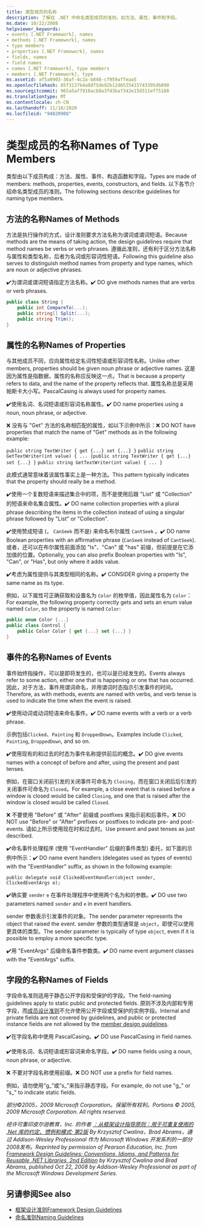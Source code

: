 ```yaml
---
title: 类型成员的名称
description: 了解在 .NET 中命名类型成员的准则，如方法、属性、事件和字段。
ms.date: 10/22/2008
helpviewer_keywords:
- events [.NET Framework], names
- methods [.NET Framework], names
- type members
- properties [.NET Framework], names
- fields, names
- field names
- names [.NET Framework], type members
- members [.NET Framework], type
ms.assetid: af5a0903-36af-4c2a-b848-cf959affeaa5
ms.openlocfilehash: 85f3137b4a8d75de92b12d6535415743395db890
ms.sourcegitcommit: 965a5af7918acb0a3fd3baf342e15d511ef75188
ms.translationtype: MT
ms.contentlocale: zh-CN
ms.lasthandoff: 11/18/2020
ms.locfileid: "94820908"
---
```

# <a name="names-of-type-members"></a><span data-ttu-id="9d173-103">类型成员的名称</span><span class="sxs-lookup"><span data-stu-id="9d173-103">Names of Type Members</span></span>
<span data-ttu-id="9d173-104">类型由以下成员构成：方法、属性、事件、构造函数和字段。</span><span class="sxs-lookup"><span data-stu-id="9d173-104">Types are made of members: methods, properties, events, constructors, and fields.</span></span> <span data-ttu-id="9d173-105">以下各节介绍命名类型成员的准则。</span><span class="sxs-lookup"><span data-stu-id="9d173-105">The following sections describe guidelines for naming type members.</span></span>

## <a name="names-of-methods"></a><span data-ttu-id="9d173-106">方法的名称</span><span class="sxs-lookup"><span data-stu-id="9d173-106">Names of Methods</span></span>
 <span data-ttu-id="9d173-107">方法是执行操作的方式，设计准则要求方法名称为谓词或谓词短语。</span><span class="sxs-lookup"><span data-stu-id="9d173-107">Because methods are the means of taking action, the design guidelines require that method names be verbs or verb phrases.</span></span> <span data-ttu-id="9d173-108">遵循此准则，还有利于区分方法名称与属性和类型名称，后者为名词或形容词性短语。</span><span class="sxs-lookup"><span data-stu-id="9d173-108">Following this guideline also serves to distinguish method names from property and type names, which are noun or adjective phrases.</span></span>

 <span data-ttu-id="9d173-109">✔️为谓词或谓词短语指定方法名称。</span><span class="sxs-lookup"><span data-stu-id="9d173-109">✔️ DO give methods names that are verbs or verb phrases.</span></span>

```csharp
public class String {
    public int CompareTo(...);
    public string[] Split(...);
    public string Trim();
}
```

## <a name="names-of-properties"></a><span data-ttu-id="9d173-110">属性的名称</span><span class="sxs-lookup"><span data-stu-id="9d173-110">Names of Properties</span></span>
 <span data-ttu-id="9d173-111">与其他成员不同，应向属性给定名词性短语或形容词性名称。</span><span class="sxs-lookup"><span data-stu-id="9d173-111">Unlike other members, properties should be given noun phrase or adjective names.</span></span> <span data-ttu-id="9d173-112">这是因为属性是指数据，属性的名称应反映这一点。</span><span class="sxs-lookup"><span data-stu-id="9d173-112">That is because a property refers to data, and the name of the property reflects that.</span></span> <span data-ttu-id="9d173-113">属性名称总是采用帕斯卡大小写。</span><span class="sxs-lookup"><span data-stu-id="9d173-113">PascalCasing is always used for property names.</span></span>

 <span data-ttu-id="9d173-114">✔️使用名词、名词短语或形容词名称属性。</span><span class="sxs-lookup"><span data-stu-id="9d173-114">✔️ DO name properties using a noun, noun phrase, or adjective.</span></span>

 <span data-ttu-id="9d173-115">❌ 没有与 "Get" 方法的名称相匹配的属性，如以下示例中所示：</span><span class="sxs-lookup"><span data-stu-id="9d173-115">❌ DO NOT have properties that match the name of "Get" methods as in the following example:</span></span>

 <span data-ttu-id="9d173-116">`public string TextWriter { get {...} set {...} }` `public string GetTextWriter(int value) { ... }`</span><span class="sxs-lookup"><span data-stu-id="9d173-116">`public string TextWriter { get {...} set {...} }` `public string GetTextWriter(int value) { ... }`</span></span>

 <span data-ttu-id="9d173-117">此模式通常意味着该属性事实上是一种方法。</span><span class="sxs-lookup"><span data-stu-id="9d173-117">This pattern typically indicates that the property should really be a method.</span></span>

 <span data-ttu-id="9d173-118">✔️使用一个复数短语来描述集合中的项，而不是使用后跟 "List" 或 "Collection" 的短语来命名集合属性。</span><span class="sxs-lookup"><span data-stu-id="9d173-118">✔️ DO name collection properties with a plural phrase describing the items in the collection instead of using a singular phrase followed by "List" or "Collection".</span></span>

 <span data-ttu-id="9d173-119">✔️使用赞成短语 (， `CanSeek` 而不是) 来命名布尔属性 `CantSeek` 。</span><span class="sxs-lookup"><span data-stu-id="9d173-119">✔️ DO name Boolean properties with an affirmative phrase (`CanSeek` instead of `CantSeek`).</span></span> <span data-ttu-id="9d173-120">或者，还可以在布尔属性前面添加 "Is"、"Can" 或 "has" 前缀，但前提是在它添加值的位置。</span><span class="sxs-lookup"><span data-stu-id="9d173-120">Optionally, you can also prefix Boolean properties with "Is", "Can", or "Has", but only where it adds value.</span></span>

 <span data-ttu-id="9d173-121">✔️考虑为属性提供与其类型相同的名称。</span><span class="sxs-lookup"><span data-stu-id="9d173-121">✔️ CONSIDER giving a property the same name as its type.</span></span>

 <span data-ttu-id="9d173-122">例如，以下属性可正确获取和设置名为 `Color` 的枚举值，因此属性名为 `Color`：</span><span class="sxs-lookup"><span data-stu-id="9d173-122">For example, the following property correctly gets and sets an enum value named `Color`, so the property is named `Color`:</span></span>

```csharp
public enum Color {...}
public class Control {
    public Color Color { get {...} set {...} }
}
```

## <a name="names-of-events"></a><span data-ttu-id="9d173-123">事件的名称</span><span class="sxs-lookup"><span data-stu-id="9d173-123">Names of Events</span></span>
 <span data-ttu-id="9d173-124">事件始终指操作，可以是即将发生的，也可以是已经发生的。</span><span class="sxs-lookup"><span data-stu-id="9d173-124">Events always refer to some action, either one that is happening or one that has occurred.</span></span> <span data-ttu-id="9d173-125">因此，对于方法，事件用谓词命名，并用谓词时态指示引发事件的时间。</span><span class="sxs-lookup"><span data-stu-id="9d173-125">Therefore, as with methods, events are named with verbs, and verb tense is used to indicate the time when the event is raised.</span></span>

 <span data-ttu-id="9d173-126">✔️使用动词或动词短语来命名事件。</span><span class="sxs-lookup"><span data-stu-id="9d173-126">✔️ DO name events with a verb or a verb phrase.</span></span>

 <span data-ttu-id="9d173-127">示例包括`Clicked`、`Painting` 和 `DroppedDown`。</span><span class="sxs-lookup"><span data-stu-id="9d173-127">Examples include `Clicked`, `Painting`, `DroppedDown`, and so on.</span></span>

 <span data-ttu-id="9d173-128">✔️使用现有的和过去的时态为事件名称提供前后的概念。</span><span class="sxs-lookup"><span data-stu-id="9d173-128">✔️ DO give events names with a concept of before and after, using the present and past tenses.</span></span>

 <span data-ttu-id="9d173-129">例如，在窗口关闭前引发的关闭事件可命名为 `Closing`，而在窗口关闭后后引发的关闭事件可命名为 `Closed`。</span><span class="sxs-lookup"><span data-stu-id="9d173-129">For example, a close event that is raised before a window is closed would be called `Closing`, and one that is raised after the window is closed would be called `Closed`.</span></span>

 <span data-ttu-id="9d173-130">❌ 不要使用 "Before" 或 "After" 前缀或 postfixes 来指示前和后事件。</span><span class="sxs-lookup"><span data-stu-id="9d173-130">❌ DO NOT use "Before" or "After" prefixes or postfixes to indicate pre- and post-events.</span></span> <span data-ttu-id="9d173-131">请如上所示使用现在时和过去时。</span><span class="sxs-lookup"><span data-stu-id="9d173-131">Use present and past tenses as just described.</span></span>

 <span data-ttu-id="9d173-132">✔️命名事件处理程序 (使用 "EventHandler" 后缀的事件类型) 委托，如下面的示例中所示：</span><span class="sxs-lookup"><span data-stu-id="9d173-132">✔️ DO name event handlers (delegates used as types of events) with the "EventHandler" suffix, as shown in the following example:</span></span>

 `public delegate void ClickedEventHandler(object sender, ClickedEventArgs e);`

 <span data-ttu-id="9d173-133">✔️确实要 `sender` `e` 在事件处理程序中使用两个名为和的参数。</span><span class="sxs-lookup"><span data-stu-id="9d173-133">✔️ DO use two parameters named `sender` and `e` in event handlers.</span></span>

 <span data-ttu-id="9d173-134">sender 参数表示引发事件的对象。</span><span class="sxs-lookup"><span data-stu-id="9d173-134">The sender parameter represents the object that raised the event.</span></span> <span data-ttu-id="9d173-135">sender 参数的类型通常是 `object`，即使可以使用更具体的类型。</span><span class="sxs-lookup"><span data-stu-id="9d173-135">The sender parameter is typically of type `object`, even if it is possible to employ a more specific type.</span></span>

 <span data-ttu-id="9d173-136">✔️用 "EventArgs" 后缀命名事件参数类。</span><span class="sxs-lookup"><span data-stu-id="9d173-136">✔️ DO name event argument classes with the "EventArgs" suffix.</span></span>

## <a name="names-of-fields"></a><span data-ttu-id="9d173-137">字段的名称</span><span class="sxs-lookup"><span data-stu-id="9d173-137">Names of Fields</span></span>
 <span data-ttu-id="9d173-138">字段命名准则适用于静态公开字段和受保护的字段。</span><span class="sxs-lookup"><span data-stu-id="9d173-138">The field-naming guidelines apply to static public and protected fields.</span></span> <span data-ttu-id="9d173-139">原则不涉及内部和专用字段，而[成员设计准则](member.md)不允许使用公开字段或受保护的实例字段。</span><span class="sxs-lookup"><span data-stu-id="9d173-139">Internal and private fields are not covered by guidelines, and public or protected instance fields are not allowed by the [member design guidelines](member.md).</span></span>

 <span data-ttu-id="9d173-140">✔️在字段名称中使用 PascalCasing。</span><span class="sxs-lookup"><span data-stu-id="9d173-140">✔️ DO use PascalCasing in field names.</span></span>

 <span data-ttu-id="9d173-141">✔️使用名词、名词短语或形容词来命名字段。</span><span class="sxs-lookup"><span data-stu-id="9d173-141">✔️ DO name fields using a noun, noun phrase, or adjective.</span></span>

 <span data-ttu-id="9d173-142">❌ 不要对字段名称使用前缀。</span><span class="sxs-lookup"><span data-stu-id="9d173-142">❌ DO NOT use a prefix for field names.</span></span>

 <span data-ttu-id="9d173-143">例如，请勿使用“g_”或“s_”来指示静态字段。</span><span class="sxs-lookup"><span data-stu-id="9d173-143">For example, do not use "g_" or "s_" to indicate static fields.</span></span>

 <span data-ttu-id="9d173-144">*部分©2005，2009 Microsoft Corporation。保留所有权利。*</span><span class="sxs-lookup"><span data-stu-id="9d173-144">*Portions © 2005, 2009 Microsoft Corporation. All rights reserved.*</span></span>

 <span data-ttu-id="9d173-145">*经许可重印皮尔逊教育，Inc. 的作者 [：从框架设计指导原则：用于可重复使用的 .Net 库的约定、惯例和模式; 第2版](https://www.informit.com/store/framework-design-guidelines-conventions-idioms-and-9780321545619) By Krzysztof Cwalina，Brad Abrams，通过 Addison-Wesley Professional 作为 Microsoft Windows 开发系列的一部分2008发布。*</span><span class="sxs-lookup"><span data-stu-id="9d173-145">*Reprinted by permission of Pearson Education, Inc. from [Framework Design Guidelines: Conventions, Idioms, and Patterns for Reusable .NET Libraries, 2nd Edition](https://www.informit.com/store/framework-design-guidelines-conventions-idioms-and-9780321545619) by Krzysztof Cwalina and Brad Abrams, published Oct 22, 2008 by Addison-Wesley Professional as part of the Microsoft Windows Development Series.*</span></span>

## <a name="see-also"></a><span data-ttu-id="9d173-146">另请参阅</span><span class="sxs-lookup"><span data-stu-id="9d173-146">See also</span></span>

- [<span data-ttu-id="9d173-147">框架设计准则</span><span class="sxs-lookup"><span data-stu-id="9d173-147">Framework Design Guidelines</span></span>](index.md)
- [<span data-ttu-id="9d173-148">命名准则</span><span class="sxs-lookup"><span data-stu-id="9d173-148">Naming Guidelines</span></span>](naming-guidelines.md)

